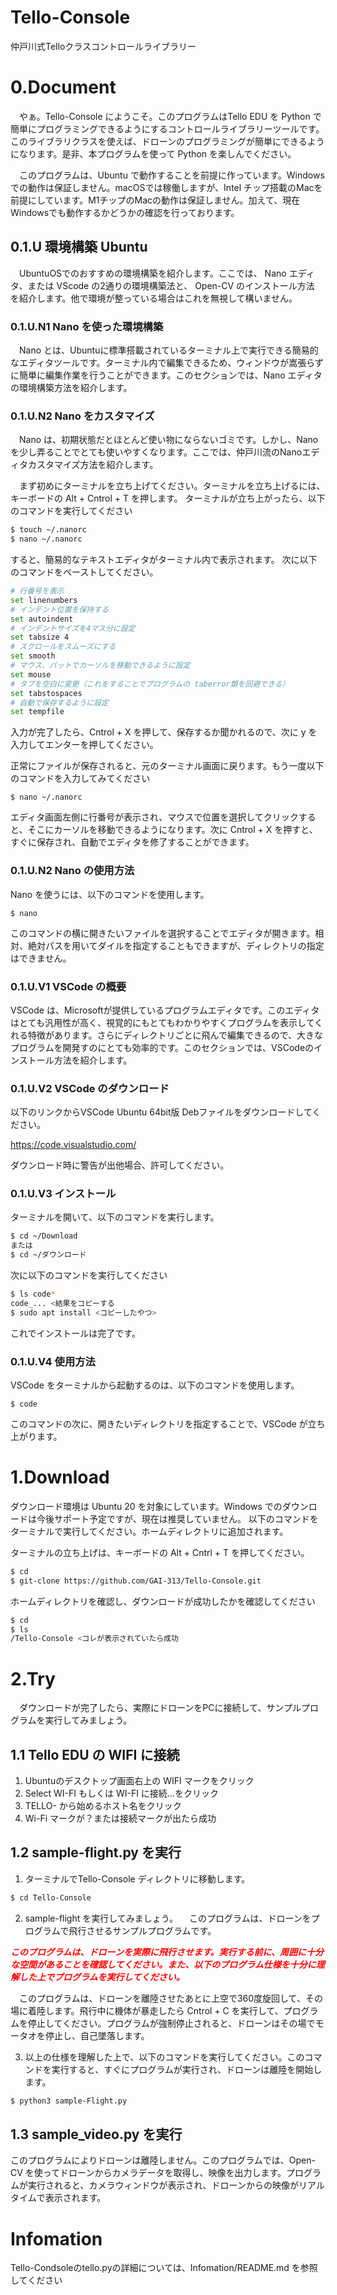 # Tello-Console
仲戸川式Telloクラスコントロールライブラリー
# 0.Document
　やぁ。Tello-Console にようこそ。このプログラムはTello EDU を Python で簡単にプログラミングできるようにするコントロールライブラリーツールです。このライブラリクラスを使えば、ドローンのプログラミングが簡単にできるようになります。是非、本プログラムを使って Python を楽しんでください。
  
　このプログラムは、Ubuntu で動作することを前提に作っています。Windows での動作は保証しません。macOSでは稼働しますが、Intel チップ搭載のMacを前提にしています。M1チップのMacの動作は保証しません。加えて、現在Windowsでも動作するかどうかの確認を行っております。
  
## 0.1.U 環境構築 Ubuntu
　UbuntuOSでのおすすめの環境構築を紹介します。ここでは、
 Nano エディタ、または VScode の2通りの環境構築法と、
 Open-CV のインストール方法
 を紹介します。他で環境が整っている場合はこれを無視して構いません。
### 0.1.U.N1 Nano を使った環境構築
　Nano とは、Ubuntuに標準搭載されているターミナル上で実行できる簡易的なエディタツールです。ターミナル内で編集できるため、ウィンドウが嵩張らずに簡単に編集作業を行うことができます。このセクションでは、Nano エディタの環境構築方法を紹介します。
### 0.1.U.N2 Nano をカスタマイズ
　Nano は、初期状態だとほとんど使い物にならないゴミです。しかし、Nanoを少し弄ることでとても使いやすくなります。ここでは、仲戸川流のNanoエディタカスタマイズ方法を紹介します。
  
　まず初めにターミナルを立ち上げてください。ターミナルを立ち上げるには、キーボードの Alt + Cntrol + T を押します。
 ターミナルが立ち上がったら、以下のコマンドを実行してください
```bash
$ touch ~/.nanorc
$ nano ~/.nanorc
```
すると、簡易的なテキストエディタがターミナル内で表示されます。
次に以下のコマンドをペーストしてください。
```bash
# 行番号を表示
set linenumbers
# インデント位置を保持する
set autoindent
# インデントサイズを4マス分に設定
set tabsize 4
# スクロールをスムーズにする
set smooth
# マウス、パットでカーソルを移動できるように設定
set mouse
# タブを空白に変更（これをすることでプログラムの taberror類を回避できる）
set tabstospaces
# 自動で保存するように設定
set tempfile
```
入力が完了したら、Cntrol + X を押して、保存するか聞かれるので、次に y を入力してエンターを押してください。
  
正常にファイルが保存されると、元のターミナル画面に戻ります。もう一度以下のコマンドを入力してみてください
```badh
$ nano ~/.nanorc
```
エディタ画面左側に行番号が表示され、マウスで位置を選択してクリックすると、そこにカーソルを移動できるようになります。次に Cntrol + X を押すと、すぐに保存され、自動でエディタを修了することができます。
### 0.1.U.N2 Nano の使用方法
Nano を使うには、以下のコマンドを使用します。
```badh
$ nano 
```
このコマンドの横に開きたいファイルを選択することでエディタが開きます。相対、絶対パスを用いてダイルを指定することもできますが、ディレクトリの指定はできません。

### 0.1.U.V1 VSCode の概要
VSCode は、Microsoftが提供しているプログラムエディタです。このエディタはとても汎用性が高く、視覚的にもとてもわかりやすくプログラムを表示してくれる特徴があります。さらにディレクトリごとに飛んで編集できるので、大きなプログラムを開発すのにとても効率的です。このセクションでは、VSCodeのインストール方法を紹介します。
### 0.1.U.V2 VSCode のダウンロード
以下のリンクからVSCode Ubuntu 64bit版 Debファイルをダウンロードしてください。
  
https://code.visualstudio.com/ 
  
ダウンロード時に警告が出他場合、許可してください。
### 0.1.U.V3 インストール
ターミナルを開いて、以下のコマンドを実行します。
```bash
$ cd ~/Download
または
$ cd ~/ダウンロード
```
次に以下のコマンドを実行してください
```bash
$ ls code*
code_... <結果をコピーする
$ sudo apt install <コピーしたやつ>
```
これでインストールは完了です。
### 0.1.U.V4 使用方法
VSCode をターミナルから起動するのは、以下のコマンドを使用します。
```badh
$ code
```
このコマンドの次に、開きたいディレクトリを指定することで、VSCode が立ち上がります。

# 1.Download
ダウンロード環境は Ubuntu 20 を対象にしています。Windows でのダウンロードは今後サポート予定ですが、現在は推奨していません。
以下のコマンドをターミナルで実行してください。ホームディレクトリに追加されます。
  
ターミナルの立ち上げは、キーボードの Alt + Cntrl + T を押してください。
```bash
$ cd
$ git-clone https://github.com/GAI-313/Tello-Console.git
```
ホームディレクトリを確認し、ダウンロードが成功したかを確認してください
```bash
$ cd
$ ls
/Tello-Console <コレが表示されていたら成功
```
# 2.Try
　ダウンロードが完了したら、実際にドローンをPCに接続して、サンプルプログラムを実行してみましょう。
## 1.1 Tello EDU の WIFI に接続
1. Ubuntuのデスクトップ画面右上の WIFI マークをクリック
2. Select WI-FI もしくは WI-FI に接続…をクリック
3. TELLO- から始めるホスト名をクリック
4. Wi-Fi マークが？または接続マークが出たら成功
  
## 1.2 sample-flight.py を実行
1. ターミナルでTello-Console ディレクトリに移動します。
```bash
$ cd Tello-Console
```
2. sample-flight を実行してみましょう。
　このプログラムは、ドローンをプログラムで飛行させるサンプルプログラムです。
   
<span style="color: red">***このプログラムは、ドローンを実際に飛行させます。実行する前に、周囲に十分な空間があることを確認してください。また、以下のプログラム仕様を十分に理解した上でプログラムを実行してください。***</span>
  
　このプログラムは、ドローンを離陸させたあとに上空で360度旋回して、その場に着陸します。飛行中に機体が暴走したら Cntrol + C を実行して、プログラムを停止してください。プログラムが強制停止されると、ドローンはその場でモータオを停止し、自己墜落します。
   
 3. 以上の仕様を理解した上で、以下のコマンドを実行してください。このコマンドを実行すると、すぐにプログラムが実行され、ドローンは離陸を開始します。
 ```bash
 $ python3 sample-Flight.py
 ```
 ## 1.3 sample_video.py を実行
 このプログラムによりドローンは離陸しません。このプログラムでは、Open-CV を使ってドローンからカメラデータを取得し、映像を出力します。プログラムが実行されると、カメラウィンドウが表示され、ドローンからの映像がリアルタイムで表示されます。
 # Infomation
 Tello-Condsoleのtello.pyの詳細については、Infomation/README.md を参照してください

